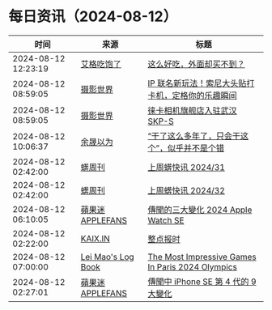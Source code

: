 ﻿# 每日资讯（2024-08-12）

|时间|来源|标题|
|---|---|---|
|2024-08-12 12:23:19|[艾格吃饱了](https://feedpress.me/wx-aigechibaole)|[这么好吃，外面却买不到？](http://mp.weixin.qq.com/s?__biz=MjM5NTYxODQyMA%3D%3D&mid=2653457373&idx=1&sn=5e15257c60bf2e36c606137d3ee09de7)|
|2024-08-12 08:59:05|[摄影世界](https://feedx.net/rss/photoworld.xml)|[IP 联名新玩法！索尼大头贴打卡机，定格你的乐趣瞬间](https://www.photoworld.com.cn/post/177373)|
|2024-08-12 08:59:05|[摄影世界](https://feedx.net/rss/photoworld.xml)|[徕卡相机旗舰店入驻武汉 SKP-S](https://www.photoworld.com.cn/post/177383)|
|2024-08-12 10:06:37|[余晟以为](https://feedpress.me/wx-yurii-says)|[“干了这么多年了，只会干这个”，似乎并不是个错](http://mp.weixin.qq.com/s?__biz=MzA3MDMwOTcwMg%3D%3D&mid=2650010020&idx=1&sn=3287b05d6f64383c412cdf069d5975d3)|
|2024-08-12 02:42:00|[蠎周刊](https://weekly.pychina.org/feeds/all.atom.xml)|[上周蠎快讯 2024/31](https://weekly.pychina.org/pyrecap/pyrw-2431.html)|
|2024-08-12 02:42:00|[蠎周刊](https://weekly.pychina.org/feeds/all.atom.xml)|[上周蠎快讯 2024/32](https://weekly.pychina.org/pyrecap/pyrw-2432.html)|
|2024-08-12 06:10:05|[蘋果迷 APPLEFANS](https://applefans.today/feed/)|[傳聞的三大變化 2024 Apple Watch SE](https://applefans.today/2024-08-apple-watch-se-rumors/)|
|2024-08-12 02:22:00|[KAIX.IN](https://kaix.in/feed/)|[整点报时](https://kaix.in/2024/0812-chime/)|
|2024-08-12 07:00:00|[Lei Mao's Log Book](https://leimao.github.io/atom.xml)|[The Most Impressive Games In Paris 2024 Olympics](https://leimao.github.io/blog/Paris-2024-Olympics-Most-Impressive-Games/)|
|2024-08-12 02:27:01|[蘋果迷 APPLEFANS](https://applefans.today/feed/)|[傳聞中 iPhone SE 第 4 代的 9 大變化](https://applefans.today/2024-08-iphone-se-4-rumors/)|
